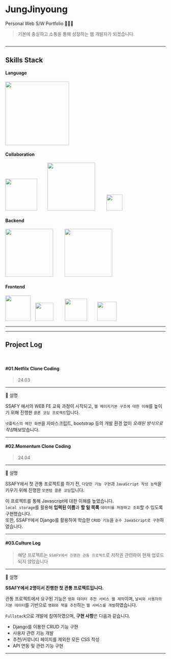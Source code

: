 # JungJinyoung
Personal Web S/W Portfolio 👩🏻‍💻
> 기본에 충실하고 소통을 통해 성장하는 웹 개발자가 되겠습니다.

## 

<hr>

## Skills Stack

#### Language
<img src="https://upload.wikimedia.org/wikipedia/commons/thumb/f/f8/Python_logo_and_wordmark.svg/440px-Python_logo_and_wordmark.svg.png" width = 200/>

#### Collaboration


<img src="https://i.namu.wiki/i/Y04unaCpnRIC8BDjMd7NA27kc3p_b9y5w4dDBhydErjNYqZZyHnVYiY3MkXeSsZaJeo5N0DKL1KRD3uE2shd1KgbN58FC3dP8FtGoo6bDyIcuv10TqfUnwB-Okc1wr_oQc5WUy0IY0bSUQjVNtfmtg.svg" width="100"/>   <img src="https://i.namu.wiki/i/H2Wwp9N-Q5khQ667FmBJ09NylfzVO9cNGEe5fG7q_0JrOXbxVVgvQvWTrQEfbdnx3PrVx4W3hKX4gntkpMJKFDbanxUlIRtjJhk8kzDyH3lVS1zXTM5Uj0IgjsAN8f2VVhyakGVoYZXyV0w7Gnj9Dw.svg" width = "150" >   
<img src= "https://upload.wikimedia.org/wikipedia/commons/thumb/e/e9/Notion-logo.svg/200px-Notion-logo.svg.png" width = "50">  



#### Backend


<img src = "https://upload.wikimedia.org/wikipedia/commons/thumb/7/75/Django_logo.svg/240px-Django_logo.svg.png" width=150 />   
<img src = "https://upload.wikimedia.org/wikipedia/commons/thumb/3/38/SQLite370.svg/240px-SQLite370.svg.png"
width = "150"
/>
<br>

#### Frontend

<img src = "https://i.namu.wiki/i/ZmVu0zDRZhomeVYJwymDwciGlkfCB35l7lAVK9MNsOmrN-XiKACLmfsPmbFR358zPMBEFeKt5OoM7wL__Kx3o3-2SO3ueBpdO2JaPNgTaZqjO_jju0ARvizHDG_gDI61SF5BmoNk8fYRiF6_uDzd-w.svg" width = "80"
 /> <img src = "https://i.namu.wiki/i/YUMfYi2DxmnxIVnoByiiNWT7mtB_0EG_e4A9QqKwCzXmppzvc4920NGkjs-bchxa8opZhbK8pY2mrz-jRO3PJbYX2Kew8Q2uoIrxtm7nKpj0jIluy7Lqt-QmT9cRWLsIgc7fgOm1ekTIZe3uPOyNqA.svg" width = "57"
 />   
 <img src = "https://upload.wikimedia.org/wikipedia/commons/thumb/f/f1/Vue.png/240px-Vue.png" width = "70"
 />  
 <img src = "https://upload.wikimedia.org/wikipedia/commons/thumb/1/1c/Pinialogo.svg/240px-Pinialogo.svg.png" width ="60"
 /> 


<hr>
<hr>

## Project Log
<br>

####  #01.Netfilx Clone Coding 
> 24.03
<hr>
📍 설명   

SSAFY 에서의 WEB FE 교육 과정이 시작되고, `웹 페이지기본 구조에 대한 이해`를 높이기 위해 진행한 `클론 코딩 프로젝트`입니다.

`넷플릭스의 메인 화면`을 자바스크립트, bootstrap 등의 
개발 환경 없이 *오래된 방식으로 작성*해보았습니다.
<hr>

####  #02.Momentum Clone Coding
> 24.04
<hr>
📍 설명    

SSAFY에서 첫 관통 프로젝트를 하기 전, `다양한 기능 구현`과 `JavaScript 작성 능력`을 키우기 위해 진행한 `모멘텀 클론 코딩`입니다.    

이 프로젝트를 통해 Javascript에 대한 이해를 높였습니다.    
`local storage`를 활용해 **입력된 이름**과 **할 일 목록** `데이터를 저장하고 조회`할 수 있도록 구현했습니다.    
또한, SSAFY에서 Django를 활용하여 학습한 `CRUD 기능`을 
`순수 JavaScript로 구현`하였습니다. 
<hr>

####  #03.Culture Log 
> 해당 프로젝트는 `SSAFY에서 진행한 관통 프로젝트`로 저작권 관련하여 현재 업로드 되지 않았습니다

<hr>
📍 설명   

**SSAFY에서 2명이서 진행한 첫 관통 프로젝트입니다.**

관통 프로젝트에서 요구된 기능은 `영화 데이터 추천 서비스 웹 제작`이며, `날씨와 사용자의 기분 데이터`를 기반으로 `영화와 책을 추천`하는 `웹 서비스를 개발`하였습니다.

`Fullstac`k으로 개발에 참여하였으며, **구현 사항**은 다음과 같습니다.

- Django를 이용한 CRUD 기능 구현
- 사용자 관련 기능 개발
- 추천/커뮤니티 페이지를 제외한 모든 CSS 작성
- API 연동 및 관련 기능 구현
<hr>
